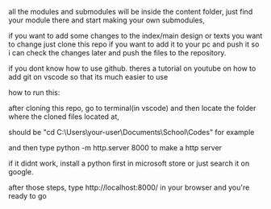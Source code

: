 all the modules and submodules will be inside the content folder, just find your module there and start making your own submodules,

if you want to add some changes to the index/main design or texts you want to change just clone this repo if you want to add it to your pc and push it so i can check the changes later 
and push the files to the repository.

if you dont know how to use github. theres a tutorial on youtube on how to add git on vscode so that its much easier to use


how to run this:

after cloning this repo, go to terminal(in vscode) and then locate the folder where the cloned files located at,

should be "cd C:\Users\your-user\Documents\School\Codes" for example

and then type python -m http.server 8000 to make a http server

if it didnt work, install a python first in  microsoft store or just search it on google.

after those steps, type http://localhost:8000/ in your browser and you're ready to go
